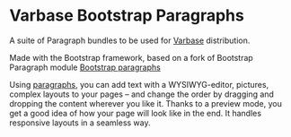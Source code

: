 # Varbase Bootstrap Paragraphs

A suite of Paragraph bundles to be used for [Varbase](https://www.drupal.org/project/varbase) distribution.

Made with the Bootstrap framework, based on a fork of Bootstrap Paragraph module [Bootstrap paragraphs](https://www.drupal.org/project/bootstrap_paragraphs)

Using [paragraphs](https://www.drupal.org/project/paragraphs), you can add text with a WYSIWYG-editor, pictures, complex layouts to your pages – and change the order by dragging and dropping the content wherever you like it. Thanks to a preview mode, you get a good idea of how your page will look like in the end. It handles responsive layouts in a seamless way.

